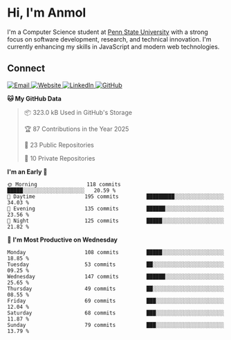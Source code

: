 # Hi, I'm Anmol

I'm a Computer Science student at [Penn State University](https://www.psu.edu) with a strong focus on software development, research, and technical innovation. I'm currently enhancing my skills in JavaScript and modern web technologies.

## Connect

<p align="left">
  <a href="mailto:a.anmolgarg@gmail.com" target="_blank">
    <img alt="Email" src="https://img.shields.io/badge/Email-a.anmolgarg@gmail.com-D14836?style=flat&logo=gmail&logoColor=white" />
  </a>
  <a href="https://www.anmolgarg.net" target="_blank">
    <img alt="Website" src="https://img.shields.io/badge/Website-anmolgarg.net-000000?style=flat&logo=google-chrome&logoColor=white" />
  </a>
  <a href="https://www.linkedin.com/in/anmolgarg404/" target="_blank">
    <img alt="LinkedIn" src="https://img.shields.io/badge/LinkedIn-anmolgarg404-0A66C2?style=flat&logo=linkedin&logoColor=white" />
  </a>
  <a href="https://github.com/anmolgxrg" target="_blank">
    <img alt="GitHub" src="https://img.shields.io/badge/GitHub-anmolgxrg-181717?style=flat&logo=github&logoColor=white" />
  </a>
</p>

**🐱 My GitHub Data** 

> 📦 323.0 kB Used in GitHub's Storage 
 > 
> 🏆 87 Contributions in the Year 2025
 > 
> 📜 23 Public Repositories 
 > 
> 🔑 10 Private Repositories 
 > 
**I'm an Early 🐤** 

```text
🌞 Morning                118 commits         █████░░░░░░░░░░░░░░░░░░░░   20.59 % 
🌆 Daytime                195 commits         █████████░░░░░░░░░░░░░░░░   34.03 % 
🌃 Evening                135 commits         ██████░░░░░░░░░░░░░░░░░░░   23.56 % 
🌙 Night                  125 commits         █████░░░░░░░░░░░░░░░░░░░░   21.82 % 
```
📅 **I'm Most Productive on Wednesday** 

```text
Monday                   108 commits         █████░░░░░░░░░░░░░░░░░░░░   18.85 % 
Tuesday                  53 commits          ██░░░░░░░░░░░░░░░░░░░░░░░   09.25 % 
Wednesday                147 commits         ██████░░░░░░░░░░░░░░░░░░░   25.65 % 
Thursday                 49 commits          ██░░░░░░░░░░░░░░░░░░░░░░░   08.55 % 
Friday                   69 commits          ███░░░░░░░░░░░░░░░░░░░░░░   12.04 % 
Saturday                 68 commits          ███░░░░░░░░░░░░░░░░░░░░░░   11.87 % 
Sunday                   79 commits          ███░░░░░░░░░░░░░░░░░░░░░░   13.79 % 
```
<!--END_SECTION:waka-->
